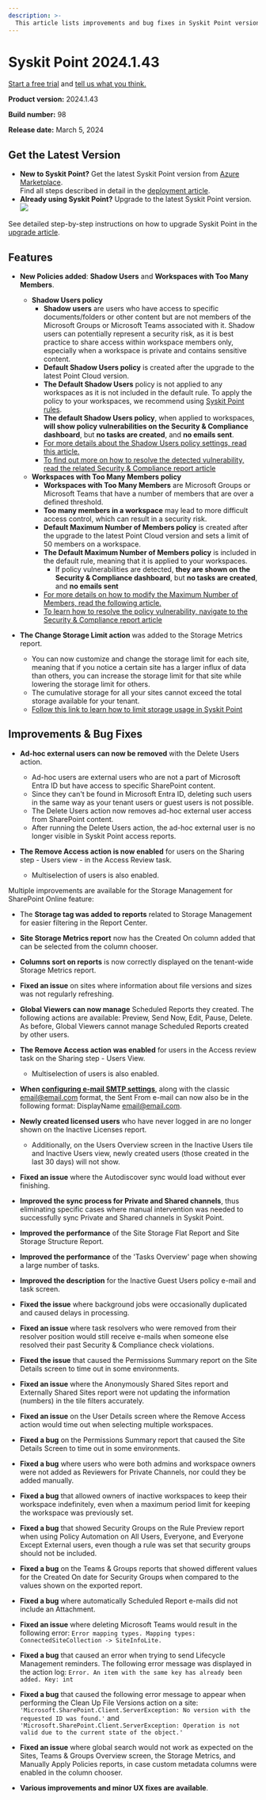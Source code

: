 ```yaml
---
description: >-
  This article lists improvements and bug fixes in Syskit Point version 2024.1.43
---
```


# Syskit Point 2024.1.43

[Start a free trial](https://www.syskit.com/products/point/free-trial/) and [tell us what you think.](https://www.syskit.com/company/contact-us/)

**Product version:** 2024.1.43

**Build number:** 98

**Release date:** March 5, 2024

## Get the Latest Version

* **New to Syskit Point?** Get the latest Syskit Point version from [Azure Marketplace](https://azuremarketplace.microsoft.com/en-us/marketplace/apps/syskitltd.syskit\_point).\
  Find all steps described in detail in the [deployment article](../../../set-up-point-data-center/deployment/deploy-syskit-point.md).
* **Already using Syskit Point?** Upgrade to the latest Syskit Point version.\
  [![](https://aka.ms/deploytoazurebutton)](https://portal.azure.com/#create/Microsoft.Template/uri/https%3A%2F%2Fsyskitassetsstorage.blob.core.windows.net%2Fpoint%2FARMTemplates%2FPointUpdateDeploy%2FPointUpdateTemplate.json)

See detailed step-by-step instructions on how to upgrade Syskit Point in the [upgrade article](../../../set-up-point-data-center/deployment/upgrade-syskit-point.md).

## Features

* **New Policies added**: **Shadow Users** and **Workspaces with Too Many Members**. 
  * **Shadow Users policy**
    * **Shadow users** are users who have access to specific documents/folders or other content but are not members of the Microsoft Groups or Microsoft Teams associated with it. Shadow users can potentially represent a security risk, as it is best practice to share access within workspace members only, especially when a workspace is private and contains sensitive content.
    * **Default Shadow Users policy** is created after the upgrade to the latest Point Cloud version.
    * **The Default Shadow Users** policy is not applied to any workspaces as it is not included in the default rule. To apply the policy to your workspaces, we recommend using [Syskit Point rules](../../../governance-and-automation/automated-workflows/policy-automation.md).
    * **The default Shadow Users policy**, when applied to workspaces, **will show policy vulnerabilities on the Security & Compliance dashboard**, but **no tasks are created**, and **no emails sent**.
    * [For more details about the Shadow Users policy settings, read this article.](../../../governance-and-automation/automated-workflows/shadow-users-admin.md)
    * [To find out more on how to resolve the detected vulnerability, read the related Security & Compliance report article](../../../governance-and-automation/security-compliance-checks/workspaces-with-shadow-users.md)
  * **Workspaces with Too Many Members policy**
    * **Workspaces with Too Many Members** are Microsoft Groups or Microsoft Teams that have a number of members that are over a defined threshold. 
    * **Too many members in a workspace** may lead to more difficult access control, which can result in a security risk. 
    * **Default Maximum Number of Members policy** is created after the upgrade to the latest Point Cloud version and sets a limit of 50 members on a workspace.
    * **The Default Maximum Number of Members policy** is included in the default rule, meaning that it is applied to your workspaces.
      * If policy vulnerabilities are detected, **they are shown on the Security & Compliance dashboard**, but **no tasks are created**, and **no emails sent**
    * [For more details on how to modify the Maximum Number of Members, read the following article.](../../../governance-and-automation/automated-workflows/workspaces-with-too-many-members-admin.md)
    * [To learn how to resolve the policy vulnerability, navigate to the Security & Compliance report article](../../../governance-and-automation/security-compliance-checks/workspaces-with-too-many-members.md)

* **The Change Storage Limit action** was added to the Storage Metrics report.
  * You can now customize and change the storage limit for each site, meaning that if you notice a certain site has a larger influx of data than others, you can increase the storage limit for that site while lowering the storage limit for others. 
  * The cumulative storage for all your sites cannot exceed the total storage available for your tenant.
  * [Follow this link to learn how to limit storage usage in Syskit Point](../../../storage-management/limit-storage-usage.md)

## Improvements & Bug Fixes

* **Ad-hoc external users can now be removed** with the Delete Users action.
  * Ad-hoc users are external users who are not a part of Microsoft Entra ID but have access to specific SharePoint content.
  * Since they can't be found in Microsoft Entra ID, deleting such users in the same way as your tenant users or guest users is not possible.
  * The Delete Users action now removes ad-hoc external user access from SharePoint content. 
  * After running the Delete Users action, the ad-hoc external user is no longer visible in Syskit Point access reports. 

* **The Remove Access action is now enabled** for users on the Sharing step - Users view - in the Access Review task.  
  * Multiselection of users is also enabled.

Multiple improvements are available for the Storage Management for SharePoint Online feature:
  * The **Storage tag was added to reports** related to Storage Management for easier filtering in the Report Center.
  * **Site Storage Metrics report** now has the Created On column added that can be selected from the column chooser. 
  * **Columns sort on reports** is now correctly displayed on the tenant-wide Storage Metrics report.
  * **Fixed an issue** on sites where information about file versions and sizes was not regularly refreshing.

* **Global Viewers can now manage** Scheduled Reports they created. The following actions are available: Preview, Send Now, Edit, Pause, Delete. As before, Global Viewers cannot manage Scheduled Reports created by other users.

* **The Remove Access action was enabled** for users in the Access review task on the Sharing step - Users View.   
  * Multiselection of users is also enabled.

* **When [configuring e-mail SMTP settings](../../../configuration/set-up-email.md#smtp-settings)**, along with the classic email@email.com format, the Sent From e-mail can now also be in the following format: DisplayName <email@email.com>.

* **Newly created licensed users** who have never logged in are no longer shown on the Inactive Licenses report. 
  * Additionally, on the Users Overview screen in the Inactive Users tile and Inactive Users view, newly created users (those created in the last 30 days) will not show.

* **Fixed an issue** where the Autodiscover sync would load without ever finishing.

* **Improved the sync process for Private and Shared channels**, thus eliminating specific cases where manual intervention was needed to successfully sync Private and Shared channels in Syskit Point.

* **Improved the performance** of the Site Storage Flat Report and Site Storage Structure Report. 

* **Improved the performance** of the 'Tasks Overview' page when showing a large number of tasks.  

* **Improved the description** for the Inactive Guest Users policy e-mail and task screen.

* **Fixed the issue** where background jobs were occasionally duplicated and caused delays in processing.

* **Fixed an issue** where task resolvers who were removed from their resolver position would still receive e-mails when someone else resolved their past Security & Compliance check violations.

* **Fixed the issue** that caused the Permissions Summary report on the Site Details screen to time out in some environments.

* **Fixed an issue** where the Anonymously Shared Sites report and Externally Shared Sites report were not updating the information (numbers) in the tile filters accurately.  

* **Fixed an issue** on the User Details screen where the Remove Access action would time out when selecting multiple workspaces.

* **Fixed a bug** on the Permissions Summary report that caused the Site Details Screen to time out in some environments.

* **Fixed a bug** where users who were both admins and workspace owners were not added as Reviewers for Private Channels, nor could they be added manually. 

* **Fixed a bug** that allowed owners of inactive workspaces to keep their workspace indefinitely, even when a maximum period limit for keeping the workspace was previously set.

* **Fixed a bug** that showed Security Groups on the Rule Preview report when using Policy Automation on All Users, Everyone, and Everyone Except External users, even though a rule was set that security groups should not be included. 

* **Fixed a bug** on the Teams & Groups reports that showed different values for the Created On date for Security Groups when compared to the values shown on the exported report. 

* **Fixed a bug** where automatically Scheduled Report e-mails did not include an Attachment.

* **Fixed an issue** where deleting Microsoft Teams would result in the following error:
`Error mapping types. Mapping types: ConnectedSiteCollection -> SiteInfoLite.`

* **Fixed a bug** that caused an error when trying to send Lifecycle Management reminders. The following error message was displayed in the action log: `Error. An item with the same key has already been added. Key: int`

* **Fixed a bug** that caused the following error message to appear when performing the Clean Up File Versions action on a site: `'Microsoft.SharePoint.Client.ServerException: No version with the requested ID was found.'` and `'Microsoft.SharePoint.Client.ServerException: Operation is not valid due to the current state of the object.'`

* **Fixed an issue** where global search would not work as expected on the Sites, Teams & Groups Overview screen, the Storage Metrics, and Manually Apply Policies reports, in case custom metadata columns were enabled in the column chooser.

* **Various improvements and minor UX fixes are available**.